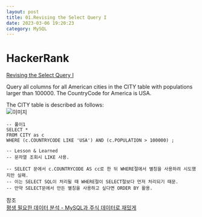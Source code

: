 ```yaml
---
layout: post
title: 01.Revising the Select Query I 
date: 2023-03-06 19:20:23 
category: MySQL
---
```


# HackerRank 
[Revising the Select Query I](https://www.hackerrank.com/challenges/revising-the-select-query/problem)    

Query all columns for all American cities in the CITY table with populations larger than 100000. The CountryCode for America is USA.  

The CITY table is described as follows:  
![이미지](https://s3.amazonaws.com/hr-challenge-images/8137/1449729804-f21d187d0f-CITY.jpg)  

```MySQL
-- 풀이1
SELECT *
FROM CITY as c
WHERE (c.COUNTRYCODE LIKE 'USA') AND (c.POPULATION > 100000) ;

-- Lesson & Learned 
-- 문자열 조회시 LIKE 사용. 

-- SELECT 문에서 c.COUNTRYCODE AS cc로 한 뒤 WHERE절에서 별칭을 사용하려 시도했지만 실패.  
-- 이는 SELECT SQL이 처리될 때 WHERE절이 SELECT절보다 먼저 처리되기 때문.   
-- 만약 SELECT문에서 만든 별칭을 사용하고 싶다면 ORDER BY 활용.    
```
참조  
[평생 필요한 데이터 분석 - MySQL과 주식 데이터로 재밌게](https://wikidocs.net/131380)
